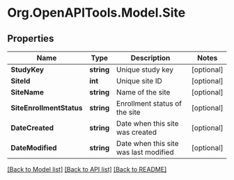 # Org.OpenAPITools.Model.Site

## Properties

Name | Type | Description | Notes
------------ | ------------- | ------------- | -------------
**StudyKey** | **string** | Unique study key | [optional] 
**SiteId** | **int** | Unique site ID | [optional] 
**SiteName** | **string** | Name of the site | [optional] 
**SiteEnrollmentStatus** | **string** | Enrollment status of the site | [optional] 
**DateCreated** | **string** | Date when this site was created | [optional] 
**DateModified** | **string** | Date when this site was last modified | [optional] 

[[Back to Model list]](../../README.md#documentation-for-models) [[Back to API list]](../../README.md#documentation-for-api-endpoints) [[Back to README]](../../README.md)

